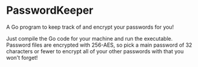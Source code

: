 # PasswordKeeper
A Go program to keep track of and encrypt your passwords for you!

Just compile the Go code for your machine and run the executable. Password files are encrypted with 256-AES,
so pick a main password of 32 characters or fewer to encrypt all of your other passwords with that you won't forget!
